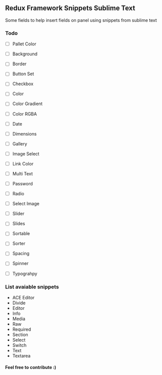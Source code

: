 ## Redux Framework Snippets Sublime Text

Some fields to help insert fields on panel using snippets from sublime text

### Todo

- [ ] Pallet Color
- [ ] Background
- [ ] Border
- [ ] Button Set
- [ ] Checkbox
- [ ] Color
- [ ] Color Gradient
- [ ] Color RGBA
- [ ] Date
- [ ] Dimensions
- [ ] Gallery
- [ ] Image Select
- [ ] Link Color
- [ ] Multi Text
- [ ] Password
- [ ] Radio
- [ ] Select Image
- [ ] Slider
- [ ] Slides
- [ ] Sortable
- [ ] Sorter
- [ ] Spacing
- [ ] Spinner
- [ ] Typograhpy


### List avaiable snippets

- ACE Editor
- Divide
- Editor
- Info
- Media
- Raw
- Required
- Section 
- Select
- Switch
- Text
- Textarea

#### Feel free to contribute :)
